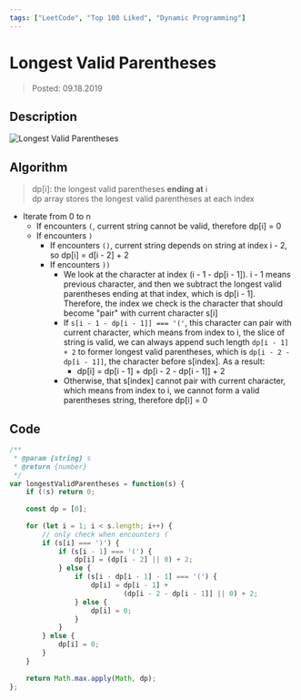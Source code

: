 ```yaml
---
tags: ["LeetCode", "Top 100 Liked", "Dynamic Programming"]
---
```


# Longest Valid Parentheses

> Posted: 09.18.2019

<Tag />

## Description

![Longest Valid Parentheses](/LVP.png)

## Algorithm

> dp[i]: the longest valid parentheses **ending at** i  
> dp array stores the longest valid parentheses at each index

- Iterate from 0 to n
  - If encounters `(`, current string cannot be valid, therefore dp[i] = 0
  - If encounters `)`
    - If encounters `()`, current string depends on string at index i - 2, so dp[i] = d[i - 2] + 2
    - If encounters `))`
      - We look at the character at index (i - 1 - dp[i - 1]). i - 1 means previous character, and then we
      subtract the longest valid parentheses ending at that index, which is dp[i - 1]. Therefore, the index we
      check is the character that should become "pair" with current character s[i]
      - If `s[i - 1 - dp[i - 1]] === '('`, this character can pair with current character, which means from index
      to i, the slice of string is valid, we can always append such length `dp[i - 1] + 2` to former longest valid
      parentheses, which is `dp[i - 2 - dp[i - 1]]`, the character before s[index]. As a result:
        - dp[i] = dp[i - 1] + dp[i - 2 - dp[i - 1]] + 2
      - Otherwise, that s[index] cannot pair with current character, which means from index to i, we cannot form a
      valid parentheses string, therefore dp[i] = 0


## Code

```javascript
/**
 * @param {string} s
 * @return {number}
 */
var longestValidParentheses = function(s) {
    if (!s) return 0;
    
    const dp = [0];
    
    for (let i = 1; i < s.length; i++) {
        // only check when encounters (
        if (s[i] === ')') {
            if (s[i - 1] === '(') {
                dp[i] = (dp[i - 2] || 0) + 2;
            } else {
                if (s[i - dp[i - 1] - 1] === '(') {
                    dp[i] = dp[i - 1] + 
                            (dp[i - 2 - dp[i - 1]] || 0) + 2;
                } else {
                    dp[i] = 0;
                }
            }
        } else {
            dp[i] = 0;
        }
    }
    
    return Math.max.apply(Math, dp);
};
```

<Disqus />